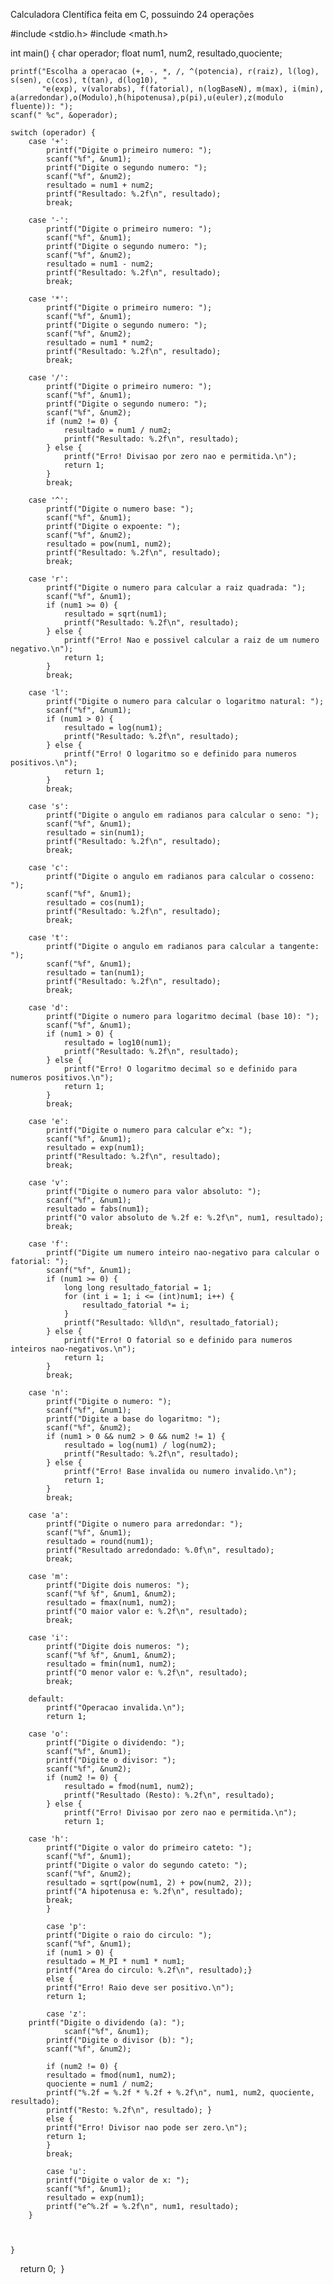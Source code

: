 
Calculadora CIentífica feita em C, possuindo 24 operações



#include <stdio.h>
#include <math.h> 

int main() {
    char operador;
    float num1, num2, resultado,quociente;

    printf("Escolha a operacao (+, -, *, /, ^(potencia), r(raiz), l(log), s(sen), c(cos), t(tan), d(log10), "
           "e(exp), v(valorabs), f(fatorial), n(logBaseN), m(max), i(min), a(arredondar),o(Modulo),h(hipotenusa),p(pi),u(euler),z(modulo fluente)): ");
    scanf(" %c", &operador); 

    switch (operador) {
        case '+':
            printf("Digite o primeiro numero: ");
            scanf("%f", &num1);
            printf("Digite o segundo numero: ");
            scanf("%f", &num2);
            resultado = num1 + num2;
            printf("Resultado: %.2f\n", resultado);
            break;

        case '-':
            printf("Digite o primeiro numero: ");
            scanf("%f", &num1);
            printf("Digite o segundo numero: ");
            scanf("%f", &num2);
            resultado = num1 - num2;
            printf("Resultado: %.2f\n", resultado);
            break;

        case '*':
            printf("Digite o primeiro numero: ");
            scanf("%f", &num1);
            printf("Digite o segundo numero: ");
            scanf("%f", &num2);
            resultado = num1 * num2;
            printf("Resultado: %.2f\n", resultado);
            break;

        case '/':
            printf("Digite o primeiro numero: ");
            scanf("%f", &num1);
            printf("Digite o segundo numero: ");
            scanf("%f", &num2);
            if (num2 != 0) {
                resultado = num1 / num2;
                printf("Resultado: %.2f\n", resultado);
            } else {
                printf("Erro! Divisao por zero nao e permitida.\n");
                return 1;
            }
            break;

        case '^':
            printf("Digite o numero base: ");
            scanf("%f", &num1);
            printf("Digite o expoente: ");
            scanf("%f", &num2);
            resultado = pow(num1, num2);
            printf("Resultado: %.2f\n", resultado);
            break;

        case 'r':
            printf("Digite o numero para calcular a raiz quadrada: ");
            scanf("%f", &num1);
            if (num1 >= 0) {
                resultado = sqrt(num1);
                printf("Resultado: %.2f\n", resultado);
            } else {
                printf("Erro! Nao e possivel calcular a raiz de um numero negativo.\n");
                return 1;
            }
            break;

        case 'l':
            printf("Digite o numero para calcular o logaritmo natural: ");
            scanf("%f", &num1);
            if (num1 > 0) {
                resultado = log(num1);
                printf("Resultado: %.2f\n", resultado);
            } else {
                printf("Erro! O logaritmo so e definido para numeros positivos.\n");
                return 1;
            }
            break;

        case 's':
            printf("Digite o angulo em radianos para calcular o seno: ");
            scanf("%f", &num1);
            resultado = sin(num1);
            printf("Resultado: %.2f\n", resultado);
            break;
            
        case 'c':
            printf("Digite o angulo em radianos para calcular o cosseno: ");
            scanf("%f", &num1);
            resultado = cos(num1);
            printf("Resultado: %.2f\n", resultado);
            break;

        case 't':
            printf("Digite o angulo em radianos para calcular a tangente: ");
            scanf("%f", &num1);
            resultado = tan(num1);
            printf("Resultado: %.2f\n", resultado);
            break;

        case 'd':
            printf("Digite o numero para logaritmo decimal (base 10): ");
            scanf("%f", &num1);
            if (num1 > 0) {
                resultado = log10(num1);
                printf("Resultado: %.2f\n", resultado);
            } else {
                printf("Erro! O logaritmo decimal so e definido para numeros positivos.\n");
                return 1;
            }
            break;
            
        case 'e':
            printf("Digite o numero para calcular e^x: ");
            scanf("%f", &num1);
            resultado = exp(num1);
            printf("Resultado: %.2f\n", resultado);
            break;
            
        case 'v':
            printf("Digite o numero para valor absoluto: ");
            scanf("%f", &num1);
            resultado = fabs(num1);
            printf("O valor absoluto de %.2f e: %.2f\n", num1, resultado);
            break;
            
        case 'f':
            printf("Digite um numero inteiro nao-negativo para calcular o fatorial: ");
            scanf("%f", &num1);
            if (num1 >= 0) {
                long long resultado_fatorial = 1;
                for (int i = 1; i <= (int)num1; i++) {
                    resultado_fatorial *= i;
                }
                printf("Resultado: %lld\n", resultado_fatorial);
            } else {
                printf("Erro! O fatorial so e definido para numeros inteiros nao-negativos.\n");
                return 1;
            }
            break;

        case 'n':
            printf("Digite o numero: ");
            scanf("%f", &num1);
            printf("Digite a base do logaritmo: ");
            scanf("%f", &num2);
            if (num1 > 0 && num2 > 0 && num2 != 1) {
                resultado = log(num1) / log(num2);
                printf("Resultado: %.2f\n", resultado);
            } else {
                printf("Erro! Base invalida ou numero invalido.\n");
                return 1;
            }
            break;

        case 'a':
            printf("Digite o numero para arredondar: ");
            scanf("%f", &num1);
            resultado = round(num1);
            printf("Resultado arredondado: %.0f\n", resultado);
            break;

        case 'm':
            printf("Digite dois numeros: ");
            scanf("%f %f", &num1, &num2);
            resultado = fmax(num1, num2);
            printf("O maior valor e: %.2f\n", resultado);
            break;

        case 'i':
            printf("Digite dois numeros: ");
            scanf("%f %f", &num1, &num2);
            resultado = fmin(num1, num2);
            printf("O menor valor e: %.2f\n", resultado);
            break;

        default:
            printf("Operacao invalida.\n");
            return 1;
            
        case 'o': 
            printf("Digite o dividendo: ");
            scanf("%f", &num1);
            printf("Digite o divisor: ");
            scanf("%f", &num2);
            if (num2 != 0) {
                resultado = fmod(num1, num2); 
                printf("Resultado (Resto): %.2f\n", resultado);
            } else {
                printf("Erro! Divisao por zero nao e permitida.\n");
                return 1;
                
        case 'h':
            printf("Digite o valor do primeiro cateto: ");
            scanf("%f", &num1);
            printf("Digite o valor do segundo cateto: ");
            scanf("%f", &num2);
            resultado = sqrt(pow(num1, 2) + pow(num2, 2));
            printf("A hipotenusa e: %.2f\n", resultado);
            break;
            }
            
            case 'p':
            printf("Digite o raio do circulo: ");
            scanf("%f", &num1);
            if (num1 > 0) {
            resultado = M_PI * num1 * num1;
            printf("Area do circulo: %.2f\n", resultado);}    
            else {
            printf("Erro! Raio deve ser positivo.\n");
            return 1;
            
            case 'z':
        printf("Digite o dividendo (a): ");
                scanf("%f", &num1);
            printf("Digite o divisor (b): ");
            scanf("%f", &num2);

            if (num2 != 0) {
            resultado = fmod(num1, num2); 
            quociente = num1 / num2;
            printf("%.2f = %.2f * %.2f + %.2f\n", num1, num2, quociente, resultado);
            printf("Resto: %.2f\n", resultado); }   
            else {
            printf("Erro! Divisor nao pode ser zero.\n");
            return 1;  
            }
            break; 
            
            case 'u':
            printf("Digite o valor de x: ");
            scanf("%f", &num1);
            resultado = exp(num1);
            printf("e^%.2f = %.2f\n", num1, resultado);
        }
        

            
    }
    
    return 0; 
}


